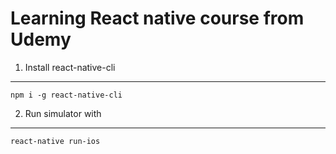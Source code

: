 # Learning React native course from Udemy

1. Install react-native-cli  
---
`npm i -g react-native-cli`

2. Run simulator with
---
`react-native run-ios`
